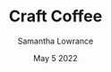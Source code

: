 ---
title: 'Craft Coffee'
date: 'May 5 2022'
excerpt: 'Named one of the best coffee subscription boxes of 2019, Craft Coffee boasts fresh coffee delivered to your door within 24 hours of roasting. Imagine that! Plus, there’s no membership fees, no shipping costs-just good super fresh coffee.'
link: 'https://www.craftcoffee.com/coffee-subscription-plans'
cover_image: '/assets/home/desktop/image-hero-coffeepress.jpg'
category: 'subscription boxes'
author: 'Samantha Lowrance'
author_image: '/assets/home/desktop/image-hero-coffeepress.jpg'
---